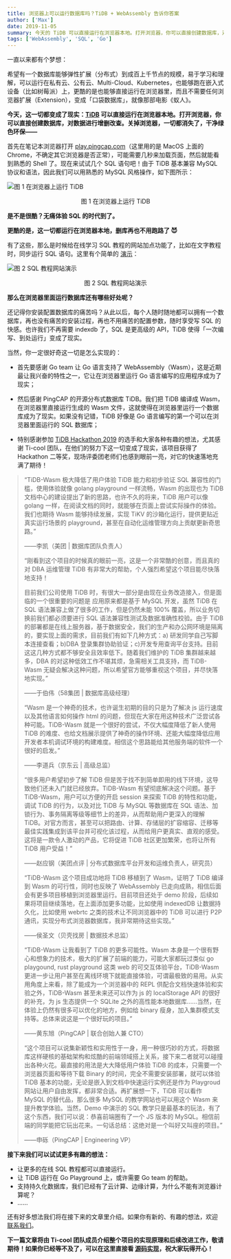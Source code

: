 ```yaml
---
title: 浏览器上可以运行数据库吗？TiDB + WebAssembly 告诉你答案
author: ['Max']
date: 2019-11-05
summary: 今天的 TiDB 可以直接运行在浏览器本地。打开浏览器，你可以直接创建数据库，对数据进行增删改查。关掉浏览器，一切都消失了，干净绿色环保
tags: ['WebAssembly', 'SQL', 'Go']
---
```


一直以来都有个梦想：

希望有一个数据库能够弹性扩展（分布式）到成百上千节点的规模，易于学习和理解，可以运行在私有云、公有云、Multi-Cloud、Kubernetes，也能够跑在嵌入式设备（比如树莓派）上，更酷的是也能够直接运行在浏览器里，而且不需要任何浏览器扩展（Extension），变成「口袋数据库」，就像那部电影《蚁人》。

**今天，这一切都变成了现实：[TiDB](https://github.com/pingcap/tidb) 可以直接运行在浏览器本地。打开浏览器，你可以直接创建数据库，对数据进行增删改查。关掉浏览器，一切都消失了，干净绿色环保——**

首先在笔记本浏览器打开 [play.pingcap.com](https://play.pingcap.com)（这里用的是 MacOS 上面的 Chrome，不确定其它浏览器是否正常），可能需要几秒来加载页面，然后就能看到熟悉的 Shell 了。现在来试试几个 SQL 语句吧！由于 TiDB 基本兼容 MySQL 协议和语法，因此我们可以用熟悉的 MySQL 风格操作，如下图所示：

![图 1 在浏览器上运行 TiDB](media/tidb-in-the-browser-running-a-golang-database-on-wasm/demo-1.gif)

<center>图 1 在浏览器上运行 TiDB</center>

**是不是很酷？无痛体验 SQL 的时代到了。**

**更酷的是，这一切都运行在浏览器本地，删库再也不用跑路了 😈**

有了这些，那么是时候给在线学习 SQL 教程的网站加点功能了，比如在文字教程时，同步运行 SQL 语句。这里有个简单的 [演示](https://tour.pingcap.com/)：

![图 2 SQL 教程网站演示](media/tidb-in-the-browser-running-a-golang-database-on-wasm/demo-2.png)

<center>图 2 SQL 教程网站演示</center>

**那么在浏览器里面运行数据库还有哪些好处呢？**

还记得你安装配置数据库的痛苦吗？从此以后，每个人随时随地都可以拥有一个数据库，再也没有痛苦的安装过程，再也不用痛苦的配置参数，随时享受写 SQL 的快感。也许我们不再需要 indexdb 了，SQL 是更高级的 API，TiDB 使得「一次编写、到处运行」变成了现实。

当然，你一定很好奇这一切是怎么实现的：

+ 首先要感谢 Go team 让 Go 语言支持了 WebAssembly（Wasm），这是近期最让我兴奋的特性之一，它让在浏览器里运行 Go 语言编写的应用程序成为了现实；

+ 然后感谢 PingCAP 的开源分布式数据库 TiDB。我们把 TiDB 编译成 Wasm，在浏览器里直接运行生成的 Wasm 文件，这就使得在浏览器里运行一个数据库成为了现实。如果没有记错，TiDB 好像是 Go 语言编写的第一个可以在浏览器里面运行的 SQL 数据库；

+ 特别感谢参加 [TiDB Hackathon 2019](https://github.com/pingcap/presentations/blob/master/hackathon-2019/hackathon-2019-projects.md) 的选手和大家各种有趣的想法，尤其感谢 Ti-cool 团队，在他们的努力下这一切变成了现实，该项目获得了 Hackathon 二等奖，现场评委团老师们也感到眼前一亮，对它的快速落地充满了期待！​

>“TiDB-Wasm 极大降低了用户体验 TiDB 能力和初步验证 SQL 兼容性的门槛，使用体验就像 golang playground 一样流畅，Wasm 的出现也为 TiDB 文档中心的建设提出了新的思路，也许不久的将来，TiDB 用户可以像 golang 一样，在阅读文档的同时，就能够在页面上尝试实际操作的体验。我们也期待 Wasm 能够持续发展，实现 TiKV 的沙箱化运行，提供更贴近真实运行场景的 playground，甚至在自动化运维管理方向上贡献更新奇思路。”
>
>——李凯（美团 | 数据库团队负责人）
>
>“刚看到这个项目的时候真的眼前一亮，这是一个非常酷的创意，而且真的对 DBA 运维管理 TiDB 有非常大的帮助，个人强烈希望这个项目能尽快落地支持！
>
>目前我们公司使用 TiDB 时，有很大一部分是由现在业务改造接入，但是面临的一个很重要的问题是 应用原来都是基于 MySQL 开发，虽然 TiDB 在 SQL 语法兼容上做了很多的工作，但是仍然未能 100% 覆盖，所以业务切换前我们都必须要进行 SQL 语法兼容性测试及数据准确性校验。由于 TiDB 的部署都是在线上服务器，基于数据安全，我们的生产和办公网环境是隔离的，要实现上面的需求，目前我们有如下几种方式：a) 研发同学自己写脚本连接查看；b)DBA 登录集群协助验证；c)开发专用查询平台支持。目前这这几种方式都不够安全且效率低下。随着我们维护的 TiDB 集群越来越多，DBA 的对这种低效工作不堪其烦，急需相关工具支持，而 TiDB-Wasm 无疑会解决这种问题，所以希望官方能够重视这个项目，并尽快落地实现。”
>
>——于伯伟（58集团 | 数据库高级经理）
>
>
>“Wasm 是一个神奇的技术，也许诞生初期的目的只是为了解决 js 运行速度以及其他语言如何操作 html 的问题，但现在大家在用这种技术广泛尝试各种可能。TiDB-Wasm 就是一个很好的尝试，不仅大幅度降低了新人使用 TiDB 的难度、也给文档展示提供了神奇的操作环境、还能大幅度降低应用开发者本机调试环境的构建难度。相信这个思路能给其他服务端的软件一个很好的启发。”
>
>——李道兵（京东云 | 高级总监）
>
>“很多用户希望初步了解 TiDB 但是苦于找不到简单即用的线下环境，这导致他们还未入门就已经放弃。TiDB-Wasm 有望彻底解决这个问题。基于 TiDB-Wasm，用户可以方便的开启 session 来探索 TiDB 的特性和功能，调试 TiDB 的行为，以及对比 TiDB 与 MySQL 等数据库在 SQL 语法、加锁行为、事务隔离等级等细节上的差异，从而帮助用户更深入的理解 TiDB。对官方而言，甚至可以把路由、计算、存储层的扩容缩容、迁移等最佳实践集成到该平台并可视化该过程，从而给用户更真实、直观的感受。这将是一款令人激动的产品，它将促进 TiDB 社区更加繁荣，也将让所有 TiDB 用户受益！”
>
>——赵应钢（美团点评 | 分布式数据库平台开发和运维负责人，研究员）
>
>“TiDB-Wasm 这个项目成功地将 TiDB 移植到了 Wasm，证明了 TiDB 编译到 Wasm 的可行性，同时也反映了 WebAssembly 已走向成熟，相信后面会有更多项目移植到浏览器里运行。目前项目还处于 demo 阶段，后续如果将项目继续落地，在上面添加更多功能，比如使用 indexedDB 让数据持久化，比如使用 webrtc 之类的技术让不同浏览器中的 TiDB 可以进行 P2P 通讯，实现分布式浏览器数据库，我非常期待这些实现。”
>
>——侯圣文（贝壳找房 | 数据技术总监）
>
>“TiDB-Wasm 让我看到了 TiDB 的更多可能性。Wasm 本身是一个很有野心和想象力的技术，极大的扩展了前端的能力，可能大家都玩过类似 go playgound, rust playground 这类 web 的可交互体验平台，TiDB-Wasm 更进一步让用户甚至在离线环境下就能直接体验，可谓最极致的易用。从实用角度上来看，除了能成为一个浏览器中的 REPL 供配合文档快速体验和实验之外，TiDB-Wasm 甚至未来还可以作为 js 的 localStorage API 的很好的补充，为 js 生态提供一个 SQLite 之外的高性能本地数据库……当然，在体验上仍然有很多可以优化的地方，例如给 binary 瘦身，加入集群模式支持等。总体来说这是一个很好玩的项目。”
>
>——黄东旭（PingCAP | 联合创始人兼 CTO）
>
>“这个项目可以说集新颖性和实用性于一身，用一种很巧妙的方式，将数据库这样硬核的基础架构和炫酷的前端领域搭上关系，接下来二者就可以碰撞出各种火花。最直接的用法是大大降低用户体验 TiDB 的成本，只需要一个浏览器页面和等待下载 Binary 的时间，完全不需要安装部署，就可以体验 TiDB 基本的功能，无论是嵌入到文档中快速运行实例还是作为 Playgroud 网站让用户自由发挥，都非常合适。再扩展想一下，TiDB 可以看作 MySQL 的替代品，那么很多 MySQL 的教学网站也可以用这个 Wasm 来提升教学体验。当然，Demo 中演示的 SQL 教学只是最基本的玩法，有了这个东西，我们可以说：恭喜前端圈有了一个 JS 版本的 MySQL。相信前端的同学能把它玩出花来。一句话总结：这绝对是一个叫好又叫座的项目。”
>
>——申砾（PingCAP | Engineering VP）

**接下来我们可以试试更多有趣的想法：**

+ 让更多的在线 SQL 教程都可以直接运行。
+ 让 TiDB 运行在 Go Playground 上，或许需要 Go team 的帮助。
+ 支持持久化数据库，我们已经有了云计算、边缘计算，为什么不能有浏览器计算呢？
+ ……

还有好多想法我们将在接下来的文章里介绍。如果你有新的、有趣的想法，欢迎 [联系我们](mailto:info@pingcap.com)。

**下一篇文章将由 Ti-cool 团队成员介绍整个项目的实现原理和后续改进工作，敬请期待！如果你已经等不及了，可以在这里直接看 [源码实现](https://github.com/pingcap/tidb/pull/13069)，祝大家玩得开心！**
